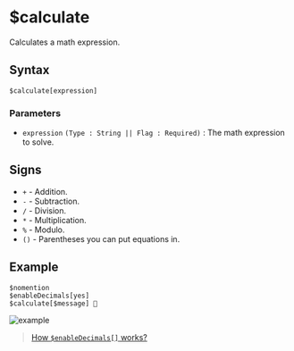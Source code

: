 # $calculate
Calculates a math expression.

## Syntax
```
$calculate[expression]
```

### Parameters
- `expression` `(Type : String || Flag : Required)` : The math expression to solve.

## Signs
- `+` - Addition.
- `-` - Subtraction.
- `/` - Division.
- `*` - Multiplication.
- `%` - Modulo.
- `()` - Parentheses you can put equations in.

## Example
```
$nomention
$enableDecimals[yes]
$calculate[$message] 🧠
```

![example](https://user-images.githubusercontent.com/113303649/211189019-cb221556-9d2a-494a-a60f-abaf388dbf4b.png)

> [How `$enableDecimals[]` works?](./bdscript/enableDecimals.md)